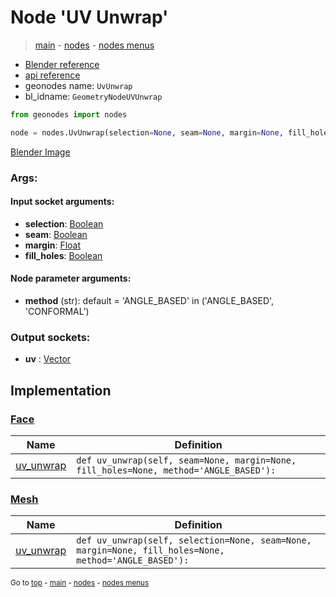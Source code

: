 # Node 'UV Unwrap'

> [main](../structure.md) - [nodes](nodes.md) - [nodes menus](nodes_menus.md)

- [Blender reference](https://docs.blender.org/manual/en/latest/modeling/geometry_nodes/uv/uv_unwrap.html)
- [api reference](https://docs.blender.org/api/current/bpy.types.GeometryNodeUVUnwrap.html)
- geonodes name: `UvUnwrap`
- bl_idname: `GeometryNodeUVUnwrap`

```python
from geonodes import nodes

node = nodes.UvUnwrap(selection=None, seam=None, margin=None, fill_holes=None, method='ANGLE_BASED')
```

[Blender Image](self.node_image_ref)

### Args:

#### Input socket arguments:

- **selection**: [Boolean](Boolean.md)
- **seam**: [Boolean](Boolean.md)
- **margin**: [Float](Float.md)
- **fill_holes**: [Boolean](Boolean.md)

#### Node parameter arguments:

- **method** (str): default = 'ANGLE_BASED' in ('ANGLE_BASED', 'CONFORMAL')

### Output sockets:

- **uv** : [Vector](Vector.md)

## Implementation

### [Face](Face.md)

| Name | Definition |
|------|------------|
 | [uv_unwrap](Face.md#uv_unwrap) | `def uv_unwrap(self, seam=None, margin=None, fill_holes=None, method='ANGLE_BASED'):` |

### [Mesh](Mesh.md)

| Name | Definition |
|------|------------|
 | [uv_unwrap](Mesh.md#uv_unwrap) | `def uv_unwrap(self, selection=None, seam=None, margin=None, fill_holes=None, method='ANGLE_BASED'):` |

<sub>Go to [top](#node-UV-Unwrap) - [main](../structure.md) - [nodes](nodes.md) - [nodes menus](nodes_menus.md)</sub>

